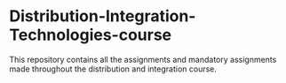 # Distribution-Integration-Technologies-course

This repository contains all the assignments and mandatory assignments made throughout the distribution and integration course. 
